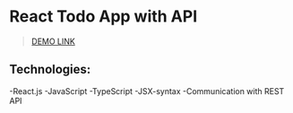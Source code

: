 # React Todo App with API 


> [DEMO LINK](https://Oleksandra-Shevchenko.github.io/react_todo-app-with-api/)

## Technologies:
-React.js 
-JavaScript 
-TypeScript 
-JSX-syntax 
-Communication with REST API
